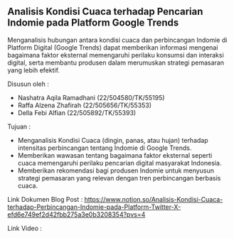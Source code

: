 ## Analisis Kondisi Cuaca terhadap Pencarian Indomie pada Platform Google Trends
Menganalisis hubungan antara kondisi cuaca dan perbincangan Indomie di Platform Digital (Google Trends) dapat memberikan informasi mengenai bagaimana faktor eksternal memengaruhi perilaku konsumsi dan interaksi digital, serta membantu produsen dalam merumuskan strategi pemasaran yang lebih efektif.

Disusun oleh :
- Nashatra Aqila Ramadhani       (22/504580/TK/55195) <br>
- Raffa Alzena Zhafirah          (22/505656/TK/55353) <br>
- Della Febi Alfian              (22/505892/TK/55393) <br>

Tujuan :
- Menganalisis Kondisi Cuaca (dingin, panas, atau hujan) terhadap intensitas perbincangan tentang Indomie di Google Trends. <br>
- Memberikan wawasan tentang bagaimana faktor eksternal seperti cuaca memengaruhi perilaku pencarian digital masyarakat Indonesia. <br>
- Memberikan rekomendasi bagi produsen Indomie untuk menyusun strategi pemasaran yang relevan dengan tren perbincangan berbasis cuaca. <br>

Link Dokumen Blog Post : https://www.notion.so/Analisis-Kondisi-Cuaca-terhadap-Perbincangan-Indomie-pada-Platform-Twitter-X-efd6e749ef2d42fbb275a3e0b3208354?pvs=4

Link Video : 

